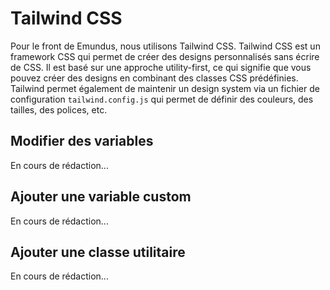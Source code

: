 # Tailwind CSS
Pour le front de Emundus, nous utilisons Tailwind CSS. Tailwind CSS est un framework CSS qui permet de créer des designs personnalisés sans écrire de CSS. Il est basé sur une approche utility-first, ce qui signifie que vous pouvez créer des designs en combinant des classes CSS prédéfinies.
Tailwind permet également de maintenir un design system via un fichier de configuration `tailwind.config.js` qui permet de définir des couleurs, des tailles, des polices, etc.

## Modifier des variables
En cours de rédaction...

## Ajouter une variable custom
En cours de rédaction...

## Ajouter une classe utilitaire
En cours de rédaction...